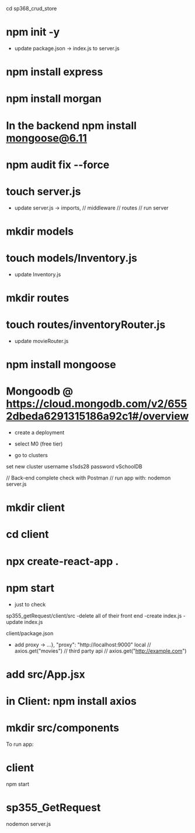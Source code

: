 cd sp368_crud_store

# npm init -y
* update package.json -> index.js to server.js

# npm install express

# npm install morgan

# In the backend npm install mongoose@6.11
# npm audit fix --force

# touch server.js
* update server.js -> imports, // middleware // routes // run server

# mkdir models

# touch models/Inventory.js
* update Inventory.js

# mkdir routes

# touch routes/inventoryRouter.js
* update movieRouter.js

# npm install mongoose

# Mongoodb @ https://cloud.mongodb.com/v2/6552dbeda6291315186a92c1#/overview
* create a deployment 
* select M0 (free tier)

* go to clusters

set new cluster 
username s1sds28
password vSchoolDB










// Back-end complete check with Postman
// run app with: nodemon server.js

# mkdir client

# cd client

# npx create-react-app . 

# npm start
* just to check

sp355_getRequest/client/src
-delete all of their front end
-create index.js
-update index.js

client/package.json
- add proxy -> ...},   "proxy": "http://localhost:9000"
local
// axios.get("movies")
// third party api
// axios.get("http://example.com")

# add src/App.jsx

# in Client: npm install axios

# mkdir src/components


To run app: 
# client
npm start

# sp355_GetRequest
nodemon server.js


